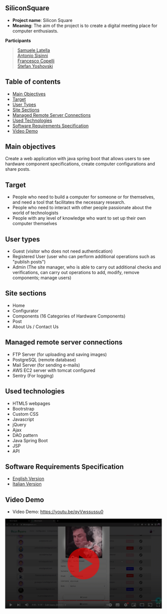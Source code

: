 ## SiliconSquare

- **Project name**: Silicon Square
- **Meaning**: The aim of the project is to create a digital meeting place for computer enthusiasts.

**Participants** <br>
> [Samuele Latella](https://www.linkedin.com/in/samuele-latella-560358227/) <br>
> [Antonio Sisinni](https://www.linkedin.com/in/antonio-sisinni-037353227/) <br>
> [Francesco Copelli](https://www.linkedin.com/in/francesco-copelli/) <br>
> [Stefan Yoshovski](https://www.linkedin.com/in/stefan-yoshovski/)

## Table of contents
* [Main Objectives](#main-objectives)
* [Target](#target)
* [User Types](#user-types)
* [Site Sections](#site-sections)
* [Managed Remote Server Connections](#managed-remote-server-connections)
* [Used Technologies](#used-technologies)
* [Software Requirements Specification](#software-requirements-specification)
* [Video Demo](#video-demo)

## Main objectives
Create a web application with java spring boot that allows users to see hardware component specifications, create computer configurations and share posts.

## Target
- People who need to build a computer for someone or for themselves, and need a tool that facilitates the necessary research.
- People who need to interact with other people passionate about the world of technologists
- People with any level of knowledge who want to set up their own computer themselves

## User types
- Guest (visitor who does not need authentication)
- Registered User (user who can perform additional operations such as "publish posts")
- Admin (The site manager, who is able to carry out additional checks and verifications, can carry out operations to add, modify, remove components; manage users)

## Site sections
- Home
- Configurator
- Components (16 Categories of Hardware Components)
- Post
- About Us / Contact Us

## Managed remote server connections
- FTP Server (for uploading and saving images)
- PostgreSQL (remote database)
- Mail Server (for sending e-mails)
- AWS EC2 server with tomcat configured
- Sentry (For logging)

## Used technologies
- HTML5 webpages
- Bootrstrap
- Custom CSS
- Javascript
- jQuery
- Ajax
- DAO pattern
- Java Spring Boot
- JSP
- API

## Software Requirements Specification

- [English Version](https://github.com/Silicon-Square/SiliconSquare/blob/main/resources/EN%20-Software%20Requirements%20Specification.pdf)
- [Italian Version](https://github.com/Silicon-Square/SiliconSquare/blob/main/resources/IT%20-%20Specifiche%20dei%20requisiti%20software.pdf)


## Video Demo
- Video Demo: https://youtu.be/qyVwssussu0

[![Video Demo](https://github.com/Silicon-Square/SiliconSquare/blob/main/resources/demo_play_video.png)](https://youtu.be/qyVwssussu0)
